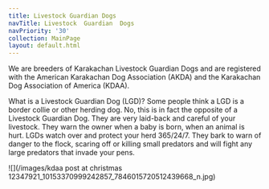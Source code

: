 ```yaml
---
title: Livestock Guardian Dogs
navTitle: Livestock  Guardian  Dogs
navPriority: '30'
collection: MainPage
layout: default.html
---
```

We are breeders of Karakachan Livestock Guardian Dogs and are registered with the American Karakachan Dog Association (AKDA)  and the Karakachan Dog Association of America (KDAA). 

What is a Livestock Guardian Dog (LGD)?    Some people think a LGD is a border collie or other herding dog.  No, this is in fact the opposite of a Livestock Guardian Dog. They are very laid-back and careful of your livestock. They warn the owner when a baby is born, when an animal is hurt.   LGDs watch over and protect your herd 365/24/7. They bark to warn of danger to the flock, scaring off or killing small predators and will fight any large predators that invade your pens. 

![](/images/kdaa post at christmas 12347921_10153370999242857_7846015720512439668_n.jpg)
